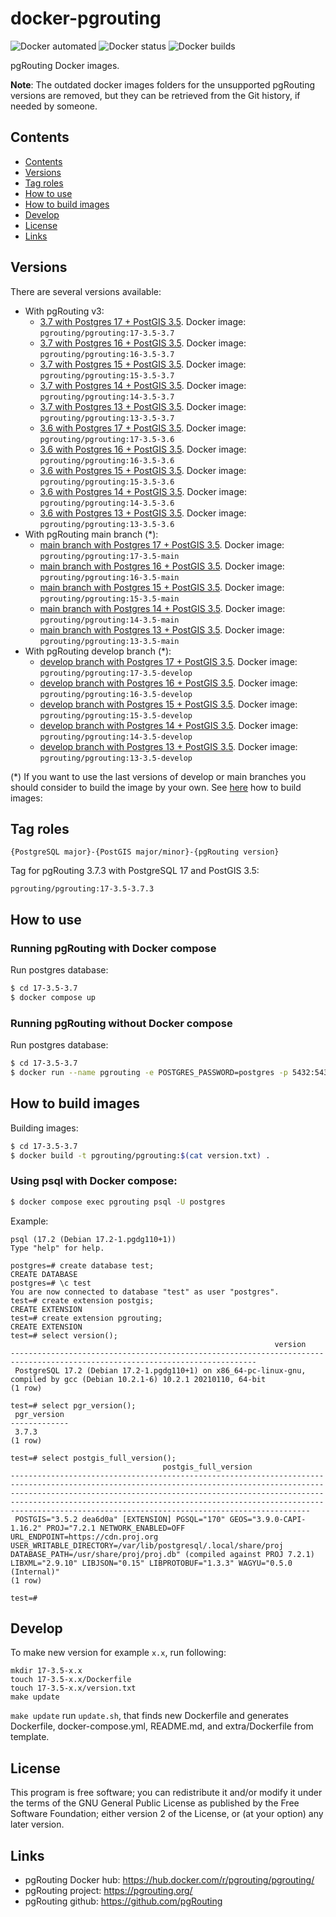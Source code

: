 # docker-pgrouting

![Docker automated](https://img.shields.io/docker/cloud/automated/pgrouting/pgrouting)
![Docker status](https://img.shields.io/docker/cloud/build/pgrouting/pgrouting)
![Docker builds](https://img.shields.io/docker/pulls/pgrouting/pgrouting)


pgRouting Docker images.

**Note**: The outdated docker images folders for the unsupported pgRouting versions are removed, but they can be retrieved from the Git history, if needed by someone.

## Contents
- [Contents](#contents)
- [Versions](#versions)
- [Tag roles](#tag-roles)
- [How to use](#how-to-use)
- [How to build images](#how-to-build-images)
- [Develop](#develop)
- [License](#license)
- [Links](#links)

## Versions

There are several versions available:

- With pgRouting v3:
  - [3.7 with Postgres 17 + PostGIS 3.5](17-3.5-3.4/). Docker image: `pgrouting/pgrouting:17-3.5-3.7`
  - [3.7 with Postgres 16 + PostGIS 3.5](16-3.5-3.4/). Docker image: `pgrouting/pgrouting:16-3.5-3.7`
  - [3.7 with Postgres 15 + PostGIS 3.5](15-3.5-3.7/). Docker image: `pgrouting/pgrouting:15-3.5-3.7`
  - [3.7 with Postgres 14 + PostGIS 3.5](14-3.5-3.4/). Docker image: `pgrouting/pgrouting:14-3.5-3.7`
  - [3.7 with Postgres 13 + PostGIS 3.5](13-3.5-3.4/). Docker image: `pgrouting/pgrouting:13-3.5-3.7`
  - [3.6 with Postgres 17 + PostGIS 3.5](17-3.5-3.3/). Docker image: `pgrouting/pgrouting:17-3.5-3.6`
  - [3.6 with Postgres 16 + PostGIS 3.5](16-3.5-3.3/). Docker image: `pgrouting/pgrouting:16-3.5-3.6`
  - [3.6 with Postgres 15 + PostGIS 3.5](15-3.5-3.3/). Docker image: `pgrouting/pgrouting:15-3.5-3.6`
  - [3.6 with Postgres 14 + PostGIS 3.5](14-3.5-3.3/). Docker image: `pgrouting/pgrouting:14-3.5-3.6`
  - [3.6 with Postgres 13 + PostGIS 3.5](13-3.5-3.3/). Docker image: `pgrouting/pgrouting:13-3.5-3.6`
- With pgRouting main branch (*):
  - [main branch with Postgres 17 + PostGIS 3.5](17-3.5-main/). Docker image: `pgrouting/pgrouting:17-3.5-main`
  - [main branch with Postgres 16 + PostGIS 3.5](16-3.5-main/). Docker image: `pgrouting/pgrouting:16-3.5-main`
  - [main branch with Postgres 15 + PostGIS 3.5](15-3.5-main/). Docker image: `pgrouting/pgrouting:15-3.5-main`
  - [main branch with Postgres 14 + PostGIS 3.5](14-3.5-main/). Docker image: `pgrouting/pgrouting:14-3.5-main`
  - [main branch with Postgres 13 + PostGIS 3.5](13-3.5-main/). Docker image: `pgrouting/pgrouting:13-3.5-main`
- With pgRouting develop branch (*):
  - [develop branch with Postgres 17 + PostGIS 3.5](17-3.5-develop/). Docker image: `pgrouting/pgrouting:17-3.5-develop`
  - [develop branch with Postgres 16 + PostGIS 3.5](16-3.5-develop/). Docker image: `pgrouting/pgrouting:16-3.5-develop`
  - [develop branch with Postgres 15 + PostGIS 3.5](15-3.5-develop/). Docker image: `pgrouting/pgrouting:15-3.5-develop`
  - [develop branch with Postgres 14 + PostGIS 3.5](14-3.5-develop/). Docker image: `pgrouting/pgrouting:14-3.5-develop`
  - [develop branch with Postgres 13 + PostGIS 3.5](13-3.5-develop/). Docker image: `pgrouting/pgrouting:13-3.5-develop`

(*) If you want to use the last versions of develop or main branches you should consider to build the image by your own. See [here](#how-to-build-images) how to build images:

## Tag roles

`{PostgreSQL major}-{PostGIS major/minor}-{pgRouting version}`

Tag for pgRouting 3.7.3 with PostgreSQL 17 and PostGIS 3.5:

`pgrouting/pgrouting:17-3.5-3.7.3`

## How to use

### Running pgRouting with Docker compose

Run postgres database:
```sh
$ cd 17-3.5-3.7
$ docker compose up
```

### Running pgRouting without Docker compose

Run postgres database:
```sh
$ cd 17-3.5-3.7
$ docker run --name pgrouting -e POSTGRES_PASSWORD=postgres -p 5432:5432 -d pgrouting/pgrouting:$(cat version.txt)
```

## How to build images

Building images:
```sh
$ cd 17-3.5-3.7
$ docker build -t pgrouting/pgrouting:$(cat version.txt) .
```

### Using psql with Docker compose:

```sh
$ docker compose exec pgrouting psql -U postgres
```

Example:

```
psql (17.2 (Debian 17.2-1.pgdg110+1))
Type "help" for help.

postgres=# create database test;
CREATE DATABASE
postgres=# \c test
You are now connected to database "test" as user "postgres".
test=# create extension postgis;
CREATE EXTENSION
test=# create extension pgrouting;
CREATE EXTENSION
test=# select version();
                                                           version                                                           
-----------------------------------------------------------------------------------------------------------------------------
 PostgreSQL 17.2 (Debian 17.2-1.pgdg110+1) on x86_64-pc-linux-gnu, compiled by gcc (Debian 10.2.1-6) 10.2.1 20210110, 64-bit
(1 row)

test=# select pgr_version();
 pgr_version 
-------------
 3.7.3
(1 row)

test=# select postgis_full_version();
                                  postgis_full_version                                                                                                                                                                    
-----------------------------------------------------------------------------------------------------------------------------------------------------------------------------------------------------------------------------------------------------------------------------------------------------------------------------------------------------------
 POSTGIS="3.5.2 dea6d0a" [EXTENSION] PGSQL="170" GEOS="3.9.0-CAPI-1.16.2" PROJ="7.2.1 NETWORK_ENABLED=OFF URL_ENDPOINT=https://cdn.proj.org USER_WRITABLE_DIRECTORY=/var/lib/postgresql/.local/share/proj DATABASE_PATH=/usr/share/proj/proj.db" (compiled against PROJ 7.2.1) LIBXML="2.9.10" LIBJSON="0.15" LIBPROTOBUF="1.3.3" WAGYU="0.5.0 (Internal)"
(1 row)

test=# 
```

## Develop

To make new version for example `x.x`, run following:

```
mkdir 17-3.5-x.x
touch 17-3.5-x.x/Dockerfile
touch 17-3.5-x.x/version.txt
make update
```

`make update` run `update.sh`, that finds new Dockerfile and generates Dockerfile, docker-compose.yml, README.md, and extra/Dockerfile from template.

## License

This program is free software; you can redistribute it and/or modify it under the terms of the GNU General Public License as published by the Free Software Foundation; either version 2 of the License, or (at your option) any later version.

## Links

- pgRouting Docker hub: https://hub.docker.com/r/pgrouting/pgrouting/
- pgRouting project: https://pgrouting.org/
- pgRouting github: https://github.com/pgRouting
